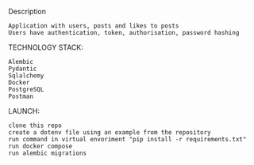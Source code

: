 Description

    Application with users, posts and likes to posts
    Users have authentication, token, authorisation, password hashing

TECHNOLOGY STACK:

    Alembic
    Pydantic
    Sqlalchemy
    Docker
    PostgreSQL
    Postman

LAUNCH:

    clone this repo
    create a dotenv file using an example from the repository    
    run command in virtual envoriment "pip install -r requirements.txt"
    run docker compose
    run alembic migrations